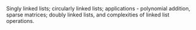Singly linked lists; circularly linked lists; applications - polynomial addition, sparse matrices; doubly linked lists, and complexities of linked list operations. 